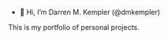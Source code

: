 - 👋 Hi, I’m Darren M. Kempler (@dmkempler)
 
This is my portfolio of personal projects.



<!---
dmkempler/dmkempler is a ✨ special ✨ repository because its `README.md` (this file) appears on your GitHub profile.
You can click the Preview link to take a look at your changes.
--->
